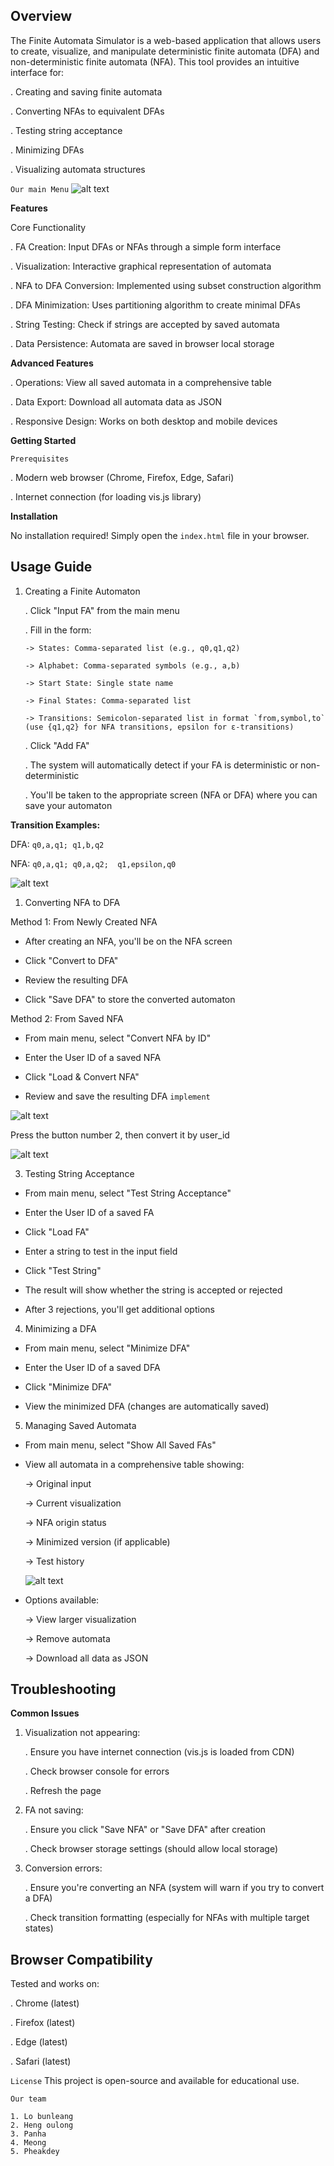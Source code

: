 ## Overview

The Finite Automata Simulator is a web-based application that allows users to create, visualize, and manipulate deterministic finite automata (DFA) and non-deterministic finite automata (NFA). This tool provides an intuitive interface for:

. Creating and saving finite automata

. Converting NFAs to equivalent DFAs

. Testing string acceptance

. Minimizing DFAs

. Visualizing automata structures

`Our main Menu`
![alt text](image-4.png)

**Features**

Core Functionality

. FA Creation: Input DFAs or NFAs through a simple form interface

. Visualization: Interactive graphical representation of automata

. NFA to DFA Conversion: Implemented using subset construction algorithm

. DFA Minimization: Uses partitioning algorithm to create minimal DFAs

. String Testing: Check if strings are accepted by saved automata

. Data Persistence: Automata are saved in browser local storage

**Advanced Features**

. Operations: View all saved automata in a comprehensive table

. Data Export: Download all automata data as JSON

. Responsive Design: Works on both desktop and mobile devices

**Getting Started**

`Prerequisites`

. Modern web browser (Chrome, Firefox, Edge, Safari)

. Internet connection (for loading vis.js library)

**Installation**

No installation required! Simply open the `index.html` file in your browser.

## Usage Guide

1.  Creating a Finite Automaton

    . Click "Input FA" from the main menu

    . Fill in the form:

        -> States: Comma-separated list (e.g., q0,q1,q2)

        -> Alphabet: Comma-separated symbols (e.g., a,b)

        -> Start State: Single state name

        -> Final States: Comma-separated list

        -> Transitions: Semicolon-separated list in format `from,symbol,to` (use {q1,q2} for NFA transitions, epsilon for ε-transitions)

    . Click "Add FA"

    . The system will automatically detect if your FA is deterministic or non-deterministic

    . You'll be taken to the appropriate screen (NFA or DFA) where you can save your automaton

**Transition Examples:**

DFA: `q0,a,q1; q1,b,q2`

NFA: `q0,a,q1; q0,a,q2;  q1,epsilon,q0`

![alt text](image.png)

1. Converting NFA to DFA

Method 1: From Newly Created NFA

- After creating an NFA, you'll be on the NFA screen

- Click "Convert to DFA"

- Review the resulting DFA

- Click "Save DFA" to store the converted automaton

Method 2: From Saved NFA

- From main menu, select "Convert NFA by ID"

- Enter the User ID of a saved NFA

- Click "Load & Convert NFA"

- Review and save the resulting DFA
  `implement`

![alt text](image-1.png)

Press the button number 2, then convert it by user_id

![alt text](image-2.png)

3. Testing String Acceptance

- From main menu, select "Test String Acceptance"

- Enter the User ID of a saved FA

- Click "Load FA"

- Enter a string to test in the input field

- Click "Test String"

- The result will show whether the string is accepted or rejected

- After 3 rejections, you'll get additional options

4. Minimizing a DFA

- From main menu, select "Minimize DFA"

- Enter the User ID of a saved DFA

- Click "Minimize DFA"

- View the minimized DFA (changes are automatically saved)

5. Managing Saved Automata

- From main menu, select "Show All Saved FAs"

- View all automata in a comprehensive table showing:

  -> Original input

  -> Current visualization

  -> NFA origin status

  -> Minimized version (if applicable)

  -> Test history

  ![alt text](image-3.png)

- Options available:

  -> View larger visualization

  -> Remove automata

  -> Download all data as JSON

## Troubleshooting

**Common Issues**

1. Visualization not appearing:

   . Ensure you have internet connection (vis.js is loaded from CDN)

   . Check browser console for errors

   . Refresh the page

2. FA not saving:

   . Ensure you click "Save NFA" or "Save DFA" after creation

   . Check browser storage settings (should allow local storage)

3. Conversion errors:

   . Ensure you're converting an NFA (system will warn if you try to convert a DFA)

   . Check transition formatting (especially for NFAs with multiple target states)

## Browser Compatibility

Tested and works on:

. Chrome (latest)

. Firefox (latest)

. Edge (latest)

. Safari (latest)

`License`
This project is open-source and available for educational use.

`Our team`

```name
1. Lo bunleang
2. Heng oulong
3. Panha
4. Meong
5. Pheakdey
```
